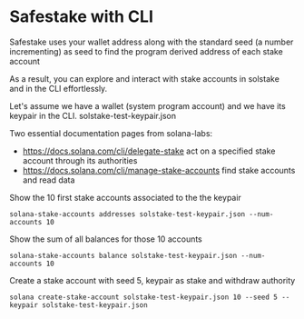 # Safestake with CLI

Safestake uses your wallet address along with the standard seed (a number incrementing) as seed to find the program derived address of each stake account

As a result, you can explore and interact with stake accounts in solstake and in the CLI effortlessly.

Let's assume we have a wallet (system program account) and we have its keypair in the CLI. solstake-test-keypair.json

Two essential documentation pages from solana-labs:

- https://docs.solana.com/cli/delegate-stake act on a specified stake account through its authorities
- https://docs.solana.com/cli/manage-stake-accounts find stake accounts and read data

Show the 10 first stake accounts associated to the the keypair

`solana-stake-accounts addresses solstake-test-keypair.json --num-accounts 10`

Show the sum of all balances for those 10 accounts

`solana-stake-accounts balance solstake-test-keypair.json --num-accounts 10`

Create a stake account with seed 5, keypair as stake and withdraw authority

`solana create-stake-account solstake-test-keypair.json 10 --seed 5 --keypair solstake-test-keypair.json`